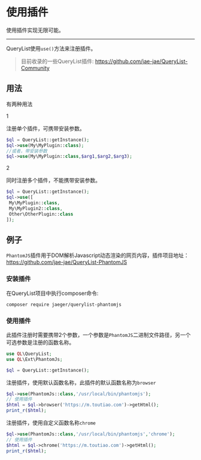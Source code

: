 # 使用插件

使用插件实现无限可能。

---

QueryList使用`use()`方法来注册插件。

>  目前收录的一些QueryList插件: <https://github.com/jae-jae/QueryList-Community>

## 用法

有两种用法

<larecipe-badge type="primary" circle class="mr-3 mb-2">1</larecipe-badge>

注册单个插件，可携带安装参数。

```php
$ql = QueryList::getInstance();
$ql->use(My\MyPlugin::class);
//或者，带安装参数
$ql->use(My\MyPlugin::class,$arg1,$arg2,$arg3);
```

<larecipe-badge type="primary" circle class="mr-3 mb-2">2</larecipe-badge>

同时注册多个插件，不能携带安装参数。

```php
$ql = QueryList::getInstance();
$ql->use([
 My\MyPlugin::class,
 My\MyPlugin2::class,
 Other\OtherPlugin::class
]);
```



## 例子

`PhantomJS`插件用于DOM解析Javascript动态渲染的网页内容，插件项目地址：https://github.com/jae-jae/QueryList-PhantomJS

### 安装插件

在QueryList项目中执行composer命令:

```shell
composer require jaeger/querylist-phantomjs
```

### 使用插件

此插件注册时需要携带2个参数，一个参数是`PhantomJS`二进制文件路径，另一个可选参数是注册的函数名称。

```php
use QL\QueryList;
use QL\Ext\PhantomJs;

$ql = QueryList::getInstance();
```

注册插件，使用默认函数名称，此插件的默认函数名称为`browser`

```php
$ql->use(PhantomJs::class,'/usr/local/bin/phantomjs');
// 使用插件
$html = $ql->browser('https://m.toutiao.com')->getHtml();
print_r($html);
```

注册插件，使用自定义函数名称`chrome`

```php
$ql->use(PhantomJs::class,'/usr/local/bin/phantomjs','chrome');
// 使用插件
$html = $ql->chrome('https://m.toutiao.com')->getHtml();
print_r($html);
```

